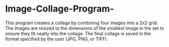 # Image-Collage-Program-
This program creates a collage by combining four images into a 2x2 grid. The images are resized to the dimensions of the smallest image in the set to ensure they fit neatly into the collage. The final collage is saved in the format specified by the user (JPG, PNG, or TIFF).
